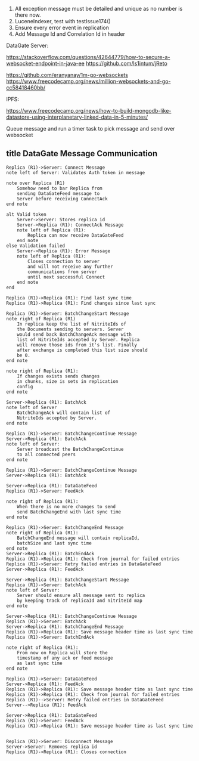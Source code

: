 1. All exception message must be detailed and unique as no number is there now.
2. LuceneIndexer, test with testIssue174()
3. Ensure every error event in replication
4. Add Message Id and Correlation Id in header


DataGate Server:

https://stackoverflow.com/questions/42644779/how-to-secure-a-websocket-endpoint-in-java-ee
https://github.com/ls1intum/jReto

https://github.com/eranyanay/1m-go-websockets
https://www.freecodecamp.org/news/million-websockets-and-go-cc58418460bb/

IPFS:

https://www.freecodecamp.org/news/how-to-build-mongodb-like-datastore-using-interplanetary-linked-data-in-5-minutes/


Queue message and run a timer task to pick message and
send over websocket



## title DataGate Message Communication

    Replica (R1)->Server: Connect Message
    note left of Server: Validates Auth token in message
    
    note over Replica (R1)
        Somehow need to bar Replica from 
        sending DataGateFeed message to
        Server before receiving ConnectAck
    end note
    
    alt Valid token
        Server->Server: Stores replica id
        Server->Replica (R1): ConnectAck Message
        note left of Replica (R1):
            Replica can now receive DataGateFeed
        end note
    else Validation failed
        Server->Replica (R1): Error Message
        note left of Replica (R1): 
            Closes connection to server
            and will not receive any further
            communications from server
            until next successful Connect
        end note
    end
    
    Replica (R1)->Replica (R1): Find last sync time
    Replica (R1)->Replica (R1): Find changes since last sync
    
    Replica (R1)->Server: BatchChangeStart Message
    note right of Replica (R1)
        In replica keep the list of NitriteIds of
        the Documents sending to servers. Server
        would send back BatchChangeAck message with
        list of NitriteIds accepted by Server. Replica
        will remove those ids from it's list. Finally
        after exchange is completed this list size should
        be 0.
    end note
    
    note right of Replica (R1): 
        If changes exists sends changes 
        in chunks, size is sets in replication
        config
    end note
    
    Server->Replica (R1): BatchAck
    note left of Server
        BatchChangeAck will contain list of
        NitriteIds accepted by Server.
    end note
    
    Replica (R1)->Server: BatchChangeContinue Message
    Server->Replica (R1): BatchAck
    note left of Server:
        Server broadcast the BatchChangeContinue 
        to all connected peers
    end note
    
    Replica (R1)->Server: BatchChangeContinue Message
    Server->Replica (R1): BatchAck
    
    Server->Replica (R1): DataGateFeed
    Replica (R1)->Server: FeedAck
    
    note right of Replica (R1): 
        When there is no more changes to send
        send BatchChangeEnd with last sync time
    end note
    
    Replica (R1)->Server: BatchChangeEnd Message
    note right of Replica (R1): 
        BatchChangeEnd message will contain replicaId,
        batchSize and last sync time
    end note
    Server->Replica (R1): BatchEndAck
    Replica (R1)->Replica (R1): Check from journal for failed entries
    Replica (R1)->Server: Retry failed entries in DataGateFeed
    Server->Replica (R1): FeedAck
    
    Server->Replica (R1): BatchChangeStart Message
    Replica (R1)->Server: BatchAck
    note left of Server:
        Server should ensure all message sent to replica
        by keeping track of replicaId and nitriteId map
    end note
    
    Server->Replica (R1): BatchChangeContinue Message
    Replica (R1)->Server: BatchAck
    Server->Replica (R1): BatchChangeEnd Message
    Replica (R1)->Replica (R1): Save message header time as last sync time
    Replica (R1)->Server: BatchEndAck
    
    note right of Replica (R1):
        From now on Replica will store the
        timestamp of any ack or feed message
        as last sync time
    end note
    
    Replica (R1)->Server: DataGateFeed
    Server->Replica (R1): FeedAck
    Replica (R1)->Replica (R1): Save message header time as last sync time
    Replica (R1)->Replica (R1): Check from journal for failed entries
    Replica (R1)-->Server: Retry failed entries in DataGateFeed
    Server-->Replica (R1): FeedAck
    
    Server->Replica (R1): DataGateFeed
    Replica (R1)->Server: FeedAck
    Replica (R1)->Replica (R1): Save message header time as last sync time
    
    
    Replica (R1)->Server: Disconnect Message
    Server->Server: Removes replica id
    Replica (R1)->Replica (R1): Closes connection

